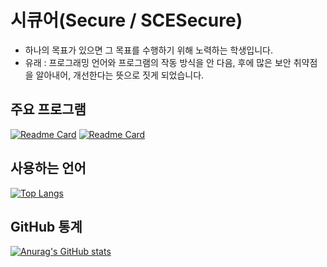 # 시큐어(Secure / SCESecure)  

* 하나의 목표가 있으면 그 목표를 수행하기 위해 노력하는 학생입니다.
* 유래 : 프로그래밍 언어와 프로그램의 작동 방식을 안 다음, 후에 많은 보안 취약점을 알아내어, 개선한다는 뜻으로 짓게 되었습니다.

## 주요 프로그램  
[![Readme Card](https://github-readme-stats.vercel.app/api/pin/?username=SCESecure&repo=S.Util&theme=dark&hide_border=true)](https://github.com/SCESecure/S.Util)
[![Readme Card](https://github-readme-stats.vercel.app/api/pin/?username=SCESecure&repo=S.I-School_Information-&theme=dark&hide_border=true)](https://github.com/SCESecure/S.I-School_Information-)
## 사용하는 언어  
[![Top Langs](https://github-readme-stats.vercel.app/api/top-langs/?username=SCESecure&langs_count=10&layout=compact&theme=dark)](https://github.com/jogilsang/SCESecure)

## GitHub 통계  
[![Anurag's GitHub stats](https://github-readme-stats.vercel.app/api?username=SCESecure&hide=prs&count_private=true&include_all_commits=true&theme=dracula&hide_border=false)](https://github.com/SCESecure)

